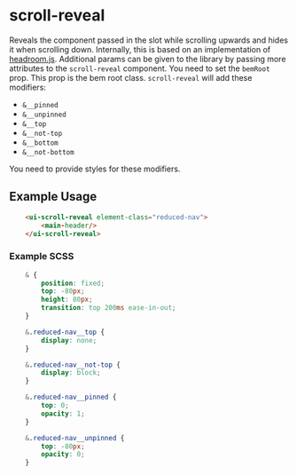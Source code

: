 # scroll-reveal
Reveals the component passed in the slot while scrolling upwards and hides it when scrolling down. Internally,
this is based on an implementation of [headroom.js](https://github.com/WickyNilliams/headroom.js). Additional params
can be given to the library by passing more attributes to the `scroll-reveal` component.
You need to set the `bemRoot` prop. This prop is the bem root class. `scroll-reveal` will add these modifiers:

- `&__pinned`
- `&__unpinned`
- `&__top`
- `&__not-top`
- `&__bottom`
- `&__not-bottom`

You need to provide styles for these modifiers.


## Example Usage

```html
    <ui-scroll-reveal element-class="reduced-nav">
        <main-header/>
    </ui-scroll-reveal>
```

### Example SCSS
```scss
    & {
        position: fixed;
        top: -80px;
        height: 80px;
        transition: top 200ms ease-in-out;
    }

    &.reduced-nav__top {
        display: none;
    }

    &.reduced-nav__not-top {
        display: block;
    }

    &.reduced-nav__pinned {
        top: 0;
        opacity: 1;
    }

    &.reduced-nav__unpinned {
        top: -80px;
        opacity: 0;
    }
```
